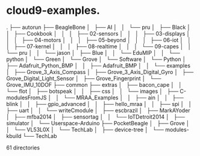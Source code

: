 # cloud9-examples.

.
├── autorun
├── BeagleBone
│   ├── AI
│   │   └── pru
│   ├── Black
│   │   ├── Cookbook
│   │   │   ├── 02-sensors
│   │   │   ├── 03-displays
│   │   │   ├── 04-motors
│   │   │   ├── 05-beyond
│   │   │   ├── 06-iot
│   │   │   ├── 07-kernel
│   │   │   ├── 08-realtime
│   │   │   └── 09-capes
│   │   └── pru
│   │       └── jason
│   ├── Blue
│   │   └── EduMIP
│   │       └── python
│   └── Green
│       └── Grove
│           └── Software
│               └── Python
│                   ├── Adafruit\_Python\_BMP
│                   │   ├── Adafruit\_BMP
│                   │   └── examples
│                   ├── Grove\_3\_Axis\_Compass
│                   ├── Grove\_3\_Axis\_Digital\_Gyro
│                   ├── Grove\_Digital\_Light\_Sensor
│                   ├── Grove\_Fingerprint
│                   └── Grove\_IMU\_10DOF
├── common
├── extras
│   ├── bacon\_cape
│   │   └── flot
│   ├── botspeak
│   │   ├── css
│   │   └── images
│   ├── C-modulesFromJS
│   │   └── MRAA\_Examples
│   │       ├── ain
│   │       ├── blink
│   │       ├── gpio\_advanced
│   │       ├── hello\_mraa
│   │       ├── spi
│   │       ├── uart
│   │       └── writeCmodule
│   ├── escbrazil
│   ├── MarkAYoder
│   ├── mfba2014
│   ├── sensortag
│   │   └── IoTDetroit2014
│   ├── simulator
│   └── Userspace-Arduino
├── PocketBeagle
│   ├── Grove
│   │   └── VL53L0X
│   └── TechLab
│       ├── device-tree
│       └── modules-kbuild
└── TechLab

61 directories
